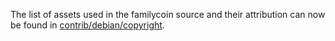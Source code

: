 The list of assets used in the familycoin source and their attribution can now be found in [contrib/debian/copyright](../contrib/debian/copyright).
